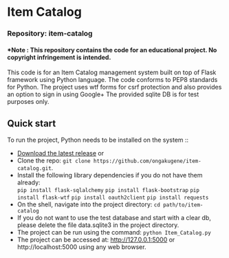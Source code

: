 # Item Catalog
### Repository: item-catalog
#### *Note : This repository contains the code for an educational project. No copyright infringement is intended.

This code is for an Item Catalog management system built on top of Flask framework using Python language.
The code conforms to PEP8 standards for Python.
The project uses wtf forms for csrf protection and also provides an option to sign in using Google+
The provided sqlite DB is for test purposes only.


## Quick start

To run the project, Python needs to be installed on the system ::

- [Download the latest release](https://github.com/ongakugene/item-catalog/archive/master.zip)
    or
- Clone the repo: `git clone https://github.com/ongakugene/item-catalog.git`.
- Install the following library dependencies if you do not have them already:   
`pip install flask-sqlalchemy`
`pip install flask-bootstrap`
`pip install flask-wtf`
`pip install oauth2client`
`pip install requests`
- On the shell, navigate into the project directory: `cd path/to/item-catalog`
- If you do not want to use the test database and start with a clear db, please delete the file data.sqlite3 in the project directory.
- The project can be run using the command: `python Item_Catalog.py`
- The project can be accessed at:  http://127.0.0.1:5000 or http://localhost:5000 using any web browser.